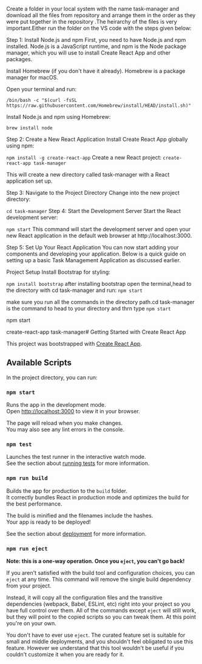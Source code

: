 Create a folder in your local system with the name task-manager and download all the files from repository and arrange them in the order as they were put together in the repository .The heirarchy of the files is very important.Either run the folder on the VS code with the steps given below:

Step 1: Install Node.js and npm
First, you need to have Node.js and npm installed. Node.js is a JavaScript runtime, and npm is the Node package manager, which you will use to install Create React App and other packages.

Install Homebrew (if you don't have it already). Homebrew is a package manager for macOS.

Open your terminal and run:

```/bin/bash -c "$(curl -fsSL https://raw.githubusercontent.com/Homebrew/install/HEAD/install.sh)"```

Install Node.js and npm using Homebrew:

```brew install node```

Step 2: Create a New React Application
Install Create React App globally using npm:

```npm install -g create-react-app```
Create a new React project:
```create-react-app task-manager```

This will create a new directory called task-manager with a React application set up.

Step 3: Navigate to the Project Directory
Change into the new project directory:

```cd task-manager```
Step 4: Start the Development Server
Start the React development server:

```npm start```
This command will start the development server and open your new React application in the default web browser at http://localhost:3000.

Step 5: Set Up Your React Application
You can now start adding your components and developing your application. Below is a quick guide on setting up a basic Task Management Application as discussed earlier.

Project Setup
Install Bootstrap for styling:

```npm install bootstrap```
after installing bootstrap open the terminal,head to the directory with cd task-manager and run:
```npm start```

make sure you run all the commands in the directory path.cd task-manager is the command to head to your directory and thrn type ```npm start```

npm start

create-react-app task-manager# Getting Started with Create React App

This project was bootstrapped with [Create React App](https://github.com/facebook/create-react-app).

## Available Scripts

In the project directory, you can run:

### `npm start`

Runs the app in the development mode.\
Open [http://localhost:3000](http://localhost:3000) to view it in your browser.

The page will reload when you make changes.\
You may also see any lint errors in the console.

### `npm test`

Launches the test runner in the interactive watch mode.\
See the section about [running tests](https://facebook.github.io/create-react-app/docs/running-tests) for more information.

### `npm run build`

Builds the app for production to the `build` folder.\
It correctly bundles React in production mode and optimizes the build for the best performance.

The build is minified and the filenames include the hashes.\
Your app is ready to be deployed!

See the section about [deployment](https://facebook.github.io/create-react-app/docs/deployment) for more information.

### `npm run eject`

**Note: this is a one-way operation. Once you `eject`, you can't go back!**

If you aren't satisfied with the build tool and configuration choices, you can `eject` at any time. This command will remove the single build dependency from your project.

Instead, it will copy all the configuration files and the transitive dependencies (webpack, Babel, ESLint, etc) right into your project so you have full control over them. All of the commands except `eject` will still work, but they will point to the copied scripts so you can tweak them. At this point you're on your own.

You don't have to ever use `eject`. The curated feature set is suitable for small and middle deployments, and you shouldn't feel obligated to use this feature. However we understand that this tool wouldn't be useful if you couldn't customize it when you are ready for it.


